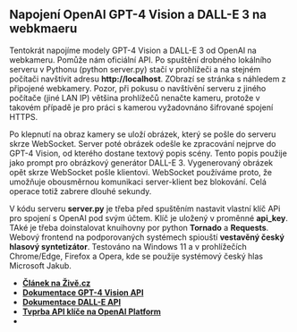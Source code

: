 ## Napojení OpenAI GPT-4 Vision a DALL-E 3 na webkmaeru 
Tentokrát napojíme modely GPT-4 Vision a DALL-E 3 od OpenAI na webkameru. Pomůže nám oficiální API. Po spuštění drobného lokálního serveru v Pythonu (python server.py) stačí v prohlížeči a na stejném počítači navštívit adresu **http://localhost**. ZObrazí se stránka s náhledem z připojené webkamery. Pozor, při pokusu o navštívění serveru z jiného počítače (jiné LAN IP) většina prohlížečů nenačte kameru, protože v takovém případě je pro práci s kamerou vyžadovnáno šifrované spojení HTTPS.

Po klepnutí na obraz kamery se uloží obrázek, který se pošle do serveru skrze WebSocket. Server poté obrázek odešle ke zpracování nejprve do GPT-4 Vision, od kterého dostane textový popis scény. Tento popis použije jako prompt pro obrázkový generátor DALL-E 3. Vygenerovaný obrázek opět skrze WebSocket pošle klientovi. WebSocket používáme proto, že umožňuje obousměrnou komunikaci server-klient bez blokování. Celá operace totiž zabrere dlouhé sekundy. 

V kódu serveru **server.py** je třeba před spuštěním nastavit vlastní klíč APi pro spojení s OpenAI pod svým účtem. Klíč je uložený v proměnné **api_key**. TAké je třeba doinstalovat knuihovny por python **Tornado** a **Requests**. Webový frontend na podporovaných systémech spiouští **vestavěný český hlasový syntetizátor**. Testováno na Windows 11 a v prohlížečích Chrome/Edge, Firefox a Opera, kde se použije systémový český hlas Microsoft Jakub. 

 - **[Článek na Živě.cz](https://www.zive.cz/clanky/napojili-jsme-gpt-4-vision-a-dall-e-3-na-kameru-ai-se-pokousi-kreslit-co-si-mysli-ze-vidi/sc-3-a-225429/default.aspx)**
 - **[Dokumentace GPT-4 Vision API](https://platform.openai.com/docs/guides/vision)**
 - **[Dokumentace DALL-E API](https://platform.openai.com/docs/guides/images?context=node)**
 - **[Tvprba API klíče na OpenAI Platform](https://platform.openai.com/api-keys)**
 - 
